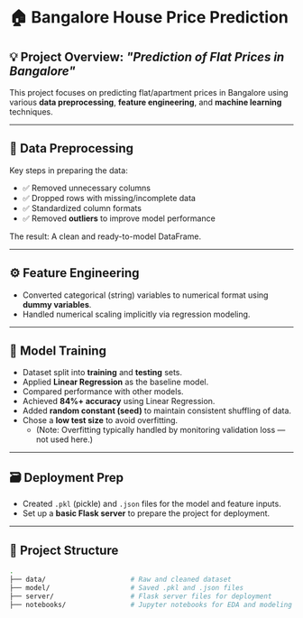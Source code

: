 # 🏠 Bangalore House Price Prediction


## 💡 Project Overview: *"Prediction of Flat Prices in Bangalore"*

This project focuses on predicting flat/apartment prices in Bangalore using various **data preprocessing**, **feature engineering**, and **machine learning** techniques.

---

## 🧹 Data Preprocessing

Key steps in preparing the data:

- ✅ Removed unnecessary columns
- ✅ Dropped rows with missing/incomplete data
- ✅ Standardized column formats
- ✅ Removed **outliers** to improve model performance

The result: A clean and ready-to-model DataFrame.

---

## ⚙️ Feature Engineering

- Converted categorical (string) variables to numerical format using **dummy variables**.
- Handled numerical scaling implicitly via regression modeling.

---

## 🧠 Model Training

- Dataset split into **training** and **testing** sets.
- Applied **Linear Regression** as the baseline model.
- Compared performance with other models.
- Achieved **84%+ accuracy** using Linear Regression.
- Added **random constant (seed)** to maintain consistent shuffling of data.
- Chose a **low test size** to avoid overfitting.
  - (Note: Overfitting typically handled by monitoring validation loss — not used here.)

---

## 🗃️ Deployment Prep

- Created `.pkl` (pickle) and `.json` files for the model and feature inputs.
- Set up a **basic Flask server** to prepare the project for deployment.

---

## 📁 Project Structure

```bash
.
├── data/                     # Raw and cleaned dataset
├── model/                    # Saved .pkl and .json files
├── server/                   # Flask server files for deployment
├── notebooks/                # Jupyter notebooks for EDA and modeling
